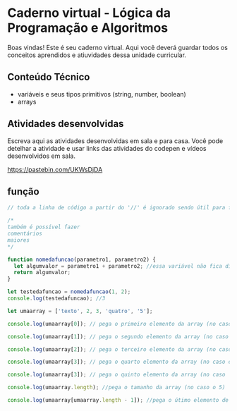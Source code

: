 # Caderno virtual - Lógica da Programação e Algoritmos
Boas vindas! Este é seu caderno virtual. Aqui você deverá guardar todos os conceitos aprendidos e atiuvidades dessa unidade curricular. 


## Conteúdo Técnico

- variáveis e seus tipos primitivos (string, number, boolean)
- arrays


## Atividades desenvolvidas
Escreva aqui as atividades desenvolvidas em sala e para casa. Você pode detelhar a atividade e usar links das atividades do codepen e vídeos desenvolvidos em sala. 



https://pastebin.com/UKWsDjDA



## função

```js
// toda a linha de código a partir do '//' é ignorado sendo útil para fazer comentários sobre o código

/*
também é possível fazer
comentários
maiores
*/

function nomedafuncao(parametro1, parametro2) {
  let algumvalor = parametro1 + parametro2; //essa variável não fica disponível fora da função
  return algumvalor;
}

let testedafuncao = nomedafuncao(1, 2);
console.log(testedafuncao); //3
```


```js
let umaarray = ['texto', 2, 3, 'quatro', '5'];

console.log(umaarray[0]); // pega o primeiro elemento da array (no caso o 'texto')

console.log(umaarray[1]); // pega o segundo elemento da array (no caso o 2)

console.log(umaarray[2]); // pega o terceiro elemento da array (no caso o 3)

console.log(umaarray[3]); // pega o quarto elemento da array (no caso o 'quatro')

console.log(umaarray[3]); // pega o quinto elemento da array (no caso '5')

console.log(umaarray.length); //pega o tamanho da array (no caso o 5)

console.log(umaarray[umaarray.length - 1]); //pega o útimo elemento de uma array (no caso o '5')
```
